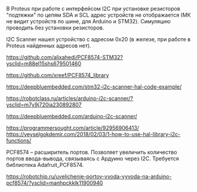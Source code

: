 В Proteus при работе с интерфейсом I2C при установке резисторов "подтяжки" по цепям SDA и SCL адрес устройств не отображается (МК не видит устройств по шине, для Arduino и STM32).
Симуляцию проводить без установки резисторов.

I2C Scanner нашел устройство с адресом 0x20 (в железе, при работе в Proteus найденных адресов нет).


https://github.com/alixahedi/PCF8574-STM32?ysclid=m88el15shs679501460

https://github.com/xreef/PCF8574_library

https://deepbluembedded.com/stm32-i2c-scanner-hal-code-example/


https://robotclass.ru/articles/arduino-i2c-scanner/?ysclid=m7y9j720ia230892807

https://deepbluembedded.com/arduino-i2c-scanner/

https://programmersought.com/article/92956906413/
https://veyselgokdemir.com/2018/02/03/1-how-to-use-hal-library-i2c-functions/


PCF8574 – расширитель портов. Позволяет увеличить количество портов ввода-вывода, связываясь с Ардуино через I2C. Требуется библиотека Adafruit_PCF8574.


https://robotchip.ru/uvelichenie-portov-vvoda-vyvoda-na-arduino-pcf8574/?ysclid=manhpckklk11900940